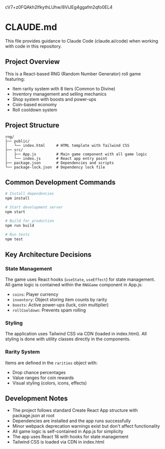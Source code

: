 cV7+z0FQAkh2lfkythLUhw/8ViJEg4ggafm2qfo0EL4
# CLAUDE.md

This file provides guidance to Claude Code (claude.ai/code) when working with code in this repository.

## Project Overview

This is a React-based RNG (Random Number Generator) roll game featuring:
- Item rarity system with 8 tiers (Common to Divine)
- Inventory management and selling mechanics
- Shop system with boosts and power-ups
- Coin-based economy
- Roll cooldown system

## Project Structure

```
rng/
├── public/
│   └── index.html     # HTML template with Tailwind CSS
├── src/
│   ├── App.js         # Main game component with all game logic
│   └── index.js       # React app entry point
├── package.json       # Dependencies and scripts
└── package-lock.json  # Dependency lock file
```

## Common Development Commands

```bash
# Install dependencies
npm install

# Start development server
npm start

# Build for production
npm run build

# Run tests
npm test
```

## Key Architecture Decisions

### State Management
The game uses React hooks (`useState`, `useEffect`) for state management. All game logic is contained within the `RNGGame` component in App.js:
- `coins`: Player currency
- `inventory`: Object storing item counts by rarity
- `boosts`: Active power-ups (luck, coin multiplier)
- `rollCooldown`: Prevents spam rolling

### Styling
The application uses Tailwind CSS via CDN (loaded in index.html). All styling is done with utility classes directly in the components.

### Rarity System
Items are defined in the `rarities` object with:
- Drop chance percentages
- Value ranges for coin rewards
- Visual styling (colors, icons, effects)

## Development Notes

- The project follows standard Create React App structure with package.json at root
- Dependencies are installed and the app runs successfully
- Minor webpack deprecation warnings exist but don't affect functionality
- All game logic is self-contained in App.js for simplicity
- The app uses React 18 with hooks for state management
- Tailwind CSS is loaded via CDN in index.html
